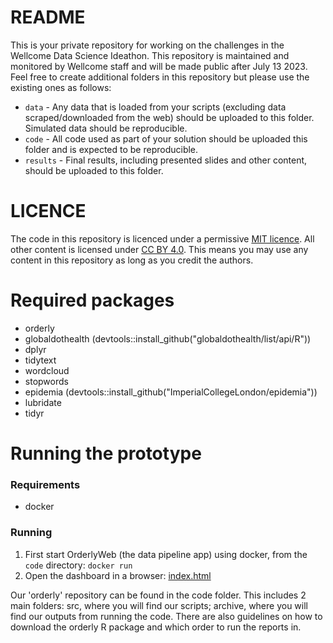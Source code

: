 # README

This is your private repository for working on the challenges in the Wellcome Data Science Ideathon.
This repository is maintained and monitored by Wellcome staff and will be made public after July 13 2023.
Feel free to create additional folders in this repository but please use the existing ones as follows:

* `data` - Any data that is loaded from your scripts (excluding data scraped/downloaded from the web) should be uploaded to this folder. Simulated data should be reproducible.
* `code` - All code used as part of your solution should be uploaded this folder and is expected to be reproducible.
* `results` - Final results, including presented slides and other content, should be uploaded to this folder.

# LICENCE

The code in this repository is licenced under a permissive [MIT licence](https://opensource.org/licenses/MIT). All other content is licensed under [CC BY 4.0](https://creativecommons.org/licenses/by/4.0/). This means you may use any content in this repository as long as you credit the authors.

# Required packages
* orderly
* globaldothealth (devtools::install_github("globaldothealth/list/api/R"))
* dplyr
* tidytext
* wordcloud
* stopwords
* epidemia (devtools::install_github("ImperialCollegeLondon/epidemia"))
* lubridate
* tidyr

# Running the prototype

### Requirements
* docker

### Running
1. First start OrderlyWeb (the data pipeline app) using docker, from the `code` directory:
    `docker run `
2. Open the dashboard in a browser: [index.html](code/dash/index.html)

Our 'orderly' repository can be found in the code folder. 
This includes 2 main folders: src, where you will find our scripts; archive, where you will find our outputs from running the code. 
There are also guidelines on how to download the orderly R package and which order to run the reports in.  
